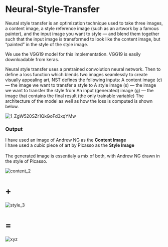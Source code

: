 # Neural-Style-Transfer

Neural style transfer is an optimization technique used to take three images, a content image, a style reference image (such as an artwork by a famous painter), and the input image you want to style — and blend them together such that the input image is transformed to look like the content image, but “painted” in the style of the style image.

We use the VGG19 model for this implementation. VGG19 is easily downloadable from keras.

Neural style transfer uses a pretrained convolution neural network. Then to define a loss function which blends two images seamlessly to create visually appealing art, NST defines the following inputs:
A content image (c) — the image we want to transfer a style to
A style image (s) — the image we want to transfer the style from
An input (generated) image (g) — the image that contains the final result (the only trainable variable)
The architecture of the model as well as how the loss is computed is shown below. 

![1_ZgW520SZr1QkGoFd3xqYMw](https://user-images.githubusercontent.com/30387574/83442587-06726080-a466-11ea-8b8f-d0f0ccdddeaf.jpeg)

<h3>Output</h3>
I have used an image of Andrew NG as the <b>Content Image</b><br>
I have used a cubic piece of art by Picasso as the <b>Style Image</b><br>
<br>
The generated image is essentialy a mix of both, with Andrew NG drawn in the style of Picasso.

![content_2](https://user-images.githubusercontent.com/30387574/83443189-f60eb580-a466-11ea-8fa7-0f443eef8886.jpg)<h1> +</h1> ![style_3](https://user-images.githubusercontent.com/30387574/83443229-0aeb4900-a467-11ea-9379-a9d14147b2af.jpg) <h1>=</h1> ![xyz](https://user-images.githubusercontent.com/30387574/83443267-18a0ce80-a467-11ea-826e-d9a8fd62a665.png)

